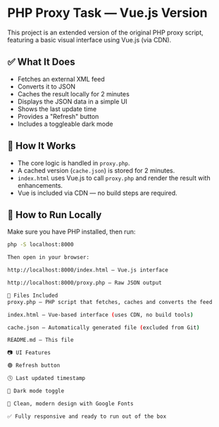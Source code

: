 # PHP Proxy Task — Vue.js Version

This project is an extended version of the original PHP proxy script, featuring a basic visual interface using Vue.js (via CDN).

## ✅ What It Does

- Fetches an external XML feed
- Converts it to JSON
- Caches the result locally for 2 minutes
- Displays the JSON data in a simple UI
- Shows the last update time
- Provides a "Refresh" button
- Includes a toggleable dark mode

## 🔧 How It Works

- The core logic is handled in `proxy.php`.
- A cached version (`cache.json`) is stored for 2 minutes.
- `index.html` uses Vue.js to call `proxy.php` and render the result with enhancements.
- Vue is included via CDN — no build steps are required.

## 🚀 How to Run Locally

Make sure you have PHP installed, then run:

```bash
php -S localhost:8000

Then open in your browser:

http://localhost:8000/index.html — Vue.js interface

http://localhost:8000/proxy.php — Raw JSON output

📁 Files Included
proxy.php — PHP script that fetches, caches and converts the feed

index.html — Vue-based interface (uses CDN, no build tools)

cache.json — Automatically generated file (excluded from Git)

README.md — This file

📷 UI Features

🟢 Refresh button

🕓 Last updated timestamp

🌙 Dark mode toggle

🎨 Clean, modern design with Google Fonts

✅ Fully responsive and ready to run out of the box

```
